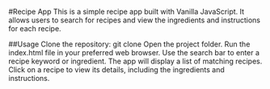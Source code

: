 #Recipe App
This is a simple recipe app built with Vanilla JavaScript. It allows users to search for recipes and view the ingredients and instructions for each recipe.

##Usage
Clone the repository: git clone <repository-url>
Open the project folder.
Run the index.html file in your preferred web browser.
Use the search bar to enter a recipe keyword or ingredient.
The app will display a list of matching recipes.
Click on a recipe to view its details, including the ingredients and instructions.
